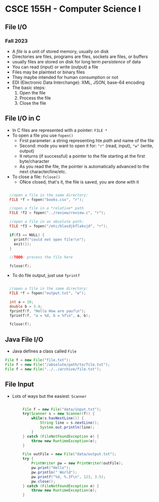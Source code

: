 
# CSCE 155H - Computer Science I
## File I/O
### Fall 2023

* A *file* is a unit of stored memory, usually on disk
* Directories are files, programs are files, sockets are files, or buffers
* usually files are stored on disk for long term *persistence* of data
* You can read (input) or write (output) a file
* Files may be plaintext or binary files
* They maybe intended for human consumption or not
* EDI (Electronic Data Interchange): XML, JSON, base-64 encoding
* The basic steps:
  1. Open the file
  2. Process the file
  3. Close the file

## File I/O in C

* In C files are represented with a pointer: `FILE *`
* To open a file you use `fopen()`
  * First parameter: a string representing hte *path* and name of the file
  * Second: mode you want to open it for: `"r"` (read, input), `"w"` (write, output)
  * It returns (if successful) a pointer to the file starting at the first byte/character
  * As you read the file, the pointer is automatically advanced to the next character/line/etc.
* To close a file: `fclose()`
  * ONce closed, that's it, the file is saved, you are done with it

```c

  //open a file in the same directory:
  FILE *f = fopen("books.csv", "r");

  //open a file in a *relative* path
  FILE *f2 = fopen("../review/review.c", "r");

  //open a file in an absolute path:
  FILE *f3 = fopen("/etc/blasdjkflaksjd", "r");

  if(f3 == NULL) {
    printf("could not open file!\n");
    exit(1);
  }

  //TODO: process the file here

  fclose(f);
```

* To do file output, just use `fprintf`

```c

  //open a file in the same directory:
  FILE *f = fopen("output.txt", "w");

  int a = 10;
  double b = 3.4;
  fprintf(f, "Hello How are you?\n");
  fprintf(f, "a = %d, b = %f\n", a, b);

  fclose(f);
```

## Java File I/O

* Java defines a class called `File`

```java
File f = new File("file.txt");
File f = new File("/absolute/path/to/file.txt");
File f = new File("../../archive/file.txt");
```

## File Input

* Lots of ways but the easiest: `Scanner`

```java

		File f = new File("data/input.txt");
		try(Scanner s = new Scanner(f)) {
			while(s.hasNextLine()) {
				String line = s.nextLine();
				System.out.println(line);
			}
		} catch (FileNotFoundException e) {
			throw new RuntimeException(e);
		}

		File outFile = new File("data/output.txt");
		try {
			PrintWriter pw = new PrintWriter(outFile);
			pw.print("Hello");
			pw.println(" World");
			pw.printf("%d, %.3f\n", 123, 3.5);
			pw.close();
		} catch (FileNotFoundException e) {
			throw new RuntimeException(e);
		}
```



```text











```
